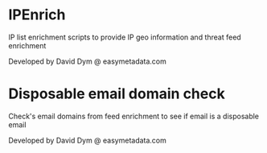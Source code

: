 # IPEnrich
IP list enrichment scripts to provide IP geo information and threat feed enrichment

Developed by David Dym @ easymetadata.com

# Disposable email domain check
Check's email domains from feed enrichment to see if email is a disposable email

Developed by David Dym @ easymetadata.com

